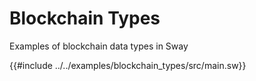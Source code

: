 # Blockchain Types

Examples of blockchain data types in Sway

{{#include ../../examples/blockchain_types/src/main.sw}}
